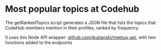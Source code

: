 Most popular topics at Codehub
========================================

The getRankedTopics script generates a JSON file that lists the topics that CodeHub members mention in their profiles, ranked by frequency.     

It uses this Node API wrapper: [github.com/jkutianski/meetup-api](github.com/jkutianski/meetup-api), with two functions added to the endpoints    
